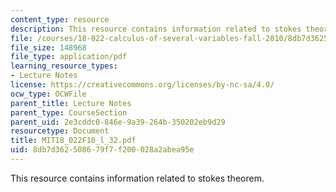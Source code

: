 ```yaml
---
content_type: resource
description: This resource contains information related to stokes theorem.
file: /courses/18-022-calculus-of-several-variables-fall-2010/8db7d362508679f7f200028a2abea95e_MIT18_022F10_l_32.pdf
file_size: 148968
file_type: application/pdf
learning_resource_types:
- Lecture Notes
license: https://creativecommons.org/licenses/by-nc-sa/4.0/
ocw_type: OCWFile
parent_title: Lecture Notes
parent_type: CourseSection
parent_uid: 2e3cddc0-846e-9a39-264b-350202eb9d29
resourcetype: Document
title: MIT18_022F10_l_32.pdf
uid: 8db7d362-5086-79f7-f200-028a2abea95e
---
```

This resource contains information related to stokes theorem.